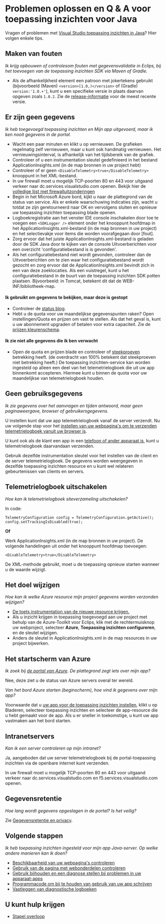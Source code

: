 <properties 
    pageTitle="Problemen met toepassing inzichten in een Java-web-project" 
    description="De gids voor probleemoplossing: live Java-apps gebruiken met de toepassing inzichten cmdlets voor controle." 
    services="application-insights" 
    documentationCenter="java"
    authors="alancameronwills" 
    manager="douge"/>

<tags 
    ms.service="application-insights" 
    ms.workload="tbd" 
    ms.tgt_pltfrm="ibiza" 
    ms.devlang="na" 
    ms.topic="article" 
    ms.date="03/01/2016" 
    ms.author="awills"/>
 
# <a name="troubleshooting-and-q-and-a-for-application-insights-for-java"></a>Problemen oplossen en Q & A voor toepassing inzichten voor Java

Vragen of problemen met [Visual Studio toepassing inzichten in Java][java]? Hier volgen enkele tips.


## <a name="build-errors"></a>Maken van fouten

*Ik krijg opbouwen of controlesom fouten met gegevensvalidatie in Eclips, bij het toevoegen van de toepassing inzichten SDK via Maven of Gradle.*

* Als de afhankelijkheid <version> element een patroon met jokertekens gebruikt (bijvoorbeeld (Maven) `<version>[1.0,)</version>` of (Gradle) `version:'1.0.+'`), kunt u een specifieke versie in plaats daarvan opgeven zoals `1.0.2`. Zie de [release-informatie](https://github.com/Microsoft/ApplicationInsights-Java#release-notes) voor de meest recente versie.

## <a name="no-data"></a>Er zijn geen gegevens 

*Ik heb toegevoegd toepassing inzichten en Mijn app uitgevoerd, maar ik ken nooit gegevens in de portal.*

* Wacht een paar minuten en klikt u op vernieuwen. De grafieken regelmatig zelf vernieuwen, maar u kunt ook handmatig vernieuwen. Het vernieuwingsinterval, is afhankelijk van het tijdsbereik van de grafiek.
* Controleer of u een instrumentation sleutel gedefinieerd in het bestand ApplicationInsights.xml (in de map bronnen in uw project hebt)
* Controleer of er geen `<DisableTelemetry>true</DisableTelemetry>` knooppunt in het XML-bestand.
* In uw firewall moet u mogelijk TCP-poorten 80 en 443 voor uitgaand verkeer naar dc.services.visualstudio.com openen. Bekijk hier de [volledige lijst met firewalluitzonderingen](app-insights-ip-addresses.md)
* Begin in het Microsoft Azure bord, kijkt u naar de plattegrond van de status van service. Als er enkele waarschuwing indicaties zijn, wacht u totdat ze zijn geretourneerd naar OK en vervolgens sluiten en opnieuw uw toepassing inzichten toepassing blade openen.
* Logboekregistratie aan het venster IDE console inschakelen door toe te voegen een `<SDKLogger />` element onder het knooppunt hoofdmap in het ApplicationInsights.xml-bestand (in de map bronnen in uw project) en het selectievakje voor items die worden voorafgegaan door [fout].
* Zorg ervoor dat het juiste ApplicationInsights.xml-bestand is geladen door de SDK Java door te kijken van de console Uitvoerberichten voor een overzicht 'configuratiebestand is is gevonden'.
* Als het configuratiebestand niet wordt gevonden, controleer dan de Uitvoerberichten om te zien waar het configuratiebestand wordt gezocht en zorg ervoor dat de ApplicationInsights.xml bevindt zich in een van deze zoeklocaties. Als een vuistregel, kunt u het configuratiebestand in de buurt van de toepassing inzichten SDK potten plaatsen. Bijvoorbeeld: in Tomcat, betekent dit dat de WEB-INF/bibliotheek-map.



#### <a name="i-used-to-see-data-but-it-has-stopped"></a>Ik gebruikt om gegevens te bekijken, maar deze is gestopt

* Controleer de [status blog](http://blogs.msdn.com/b/applicationinsights-status/).
* Hebt u de quota voor uw maandelijkse gegevenspunten raken? Open instellingen/Quota en prijzen om vast te stellen. Als dat het geval is, kunt u uw abonnement upgraden of betalen voor extra capaciteit. Zie de [prijzen kleurenschema](https://azure.microsoft.com/pricing/details/application-insights/).

#### <a name="i-dont-see-all-the-data-im-expecting"></a>Ik zie niet alle gegevens die ik ben verwacht

* Open de quota en prijzen blade en controleer of [steekproeven](app-insights-sampling.md) betrekking heeft. (de overdracht van 100% betekent dat steekproeven niet betrekking heeft.) De toepassing inzichten-service kan worden ingesteld op alleen een deel van het telemetrielogboek die uit uw app binnenkomt accepteren. Hiermee kunt u binnen de quota voor uw maandelijkse van telemetrielogboek houden. 

## <a name="no-usage-data"></a>Geen gebruiksgegevens

*Ik zie gegevens over het aanvragen en tijden antwoord, maar geen paginaweergave, browser of gebruikersgegevens.*

U instellen kunt dat uw app telemetrielogboek vanaf de server verzendt. Nu uw volgende stap voor het [instellen van uw webpagina's om te verzenden telemetrielogboek vanuit uw browser is][usage].

U kunt ook als de klant een app in een [telefoon of ander apparaat is][platforms], kunt u telemetrielogboek daarvandaan verzenden. 

Gebruik dezelfde instrumentation sleutel voor het instellen van de client en de server telemetrielogboek. De gegevens worden weergegeven in dezelfde toepassing inzichten resource en u kunt wel relateren gebeurtenissen van clients en servers.



## <a name="disabling-telemetry"></a>Telemetrielogboek uitschakelen

*Hoe kan ik telemetrielogboek siteverzameling uitschakelen?*

In code:

    TelemetryConfiguration config = TelemetryConfiguration.getActive();
    config.setTrackingIsDisabled(true);


**Of** 

Werk ApplicationInsights.xml (in de map bronnen in uw project). De volgende handelingen uit onder het knooppunt hoofdmap toevoegen:

    <DisableTelemetry>true</DisableTelemetry>

De XML-methode gebruikt, moet u de toepassing opnieuw starten wanneer u de waarde wijzigt.

## <a name="changing-the-target"></a>Het doel wijzigen

*Hoe kan ik welke Azure resource mijn project gegevens worden verzonden wijzigen?*

* [De toets instrumentation van de nieuwe resource krijgen.][java]
* Als u inzicht krijgen in toepassing toegevoegd aan uw project met behulp van de Azure-Toolkit voor Eclips, klik met de rechtermuisknop uw webproject, selecteer **Azure**, **Toepassing inzichten configureren**, en de sleutel wijzigen.
* Anders de sleutel in ApplicationInsights.xml in de map resources in uw project bijwerken.


## <a name="the-azure-start-screen"></a>Het startscherm van Azure

*Ik zoek bij [de portal van Azure](https://portal.azure.com). De plattegrond zegt iets over mijn app?*

Nee, deze ziet u de status van Azure servers overal ter wereld.

*Van het bord Azure starten (beginscherm), hoe vind ik gegevens over mijn app?*

Voorwaarde dat u [uw app voor de toepassing inzichten instellen][java], klikt u op Bladeren, selecteer toepassing inzichten en selecteer de app-resource die u hebt gemaakt voor de app. Als u er sneller in toekomstige, u kunt uw app vastmaken aan het bord starten.

## <a name="intranet-servers"></a>Intranetservers

*Kan ik een server controleren op mijn intranet?*

Ja, aangeboden dat uw server telemetrielogboek bij de portal-toepassing inzichten via de openbare internet kunt verzenden. 

In uw firewall moet u mogelijk TCP-poorten 80 en 443 voor uitgaand verkeer naar dc.services.visualstudio.com en f5.services.visualstudio.com openen.

## <a name="data-retention"></a>Gegevensretentie 

*Hoe lang wordt gegevens opgeslagen in de portal? Is het veilig?*

Zie [Gegevensretentie en privacy][data].

## <a name="next-steps"></a>Volgende stappen

*Ik heb toepassing inzichten ingesteld voor mijn app Java-server. Op welke andere manieren kan ik doen?*

* [Beschikbaarheid van uw webpagina's controleren][availability]
* [Gebruik van de pagina met webonderdelen controleren][usage]
* [Gebruik bijhouden en een diagnose stellen bij problemen in uw apparaat-apps][platforms]
* [Programmacode om bij te houden van gebruik van uw app schrijven][track]
* [Vastleggen van diagnostische logboeken][javalogs]


## <a name="get-help"></a>U kunt hulp krijgen

* [Stapel overloop](http://stackoverflow.com/questions/tagged/ms-application-insights)

<!--Link references-->

[availability]: app-insights-monitor-web-app-availability.md
[data]: app-insights-data-retention-privacy.md
[java]: app-insights-java-get-started.md
[javalogs]: app-insights-java-trace-logs.md
[platforms]: app-insights-platforms.md
[track]: app-insights-api-custom-events-metrics.md
[usage]: app-insights-web-track-usage.md

 